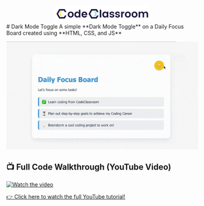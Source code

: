 <div align="center">
  <a href="https://codeclassroom.co" target="_blank" rel="noopener noreferrer">
    <picture>
      <source media="(prefers-color-scheme: dark)" srcset="img/logo-white.png">
      <img alt="CodeClassroom Logo" width="250" src="img/logo.png">
    </picture>
  </a>
</div>
# Dark Mode Toggle
A simple **Dark Mode Toggle** on a Daily Focus Board created using **HTML, CSS, and JS**

![Dark Mode Toggle Demo](img/dark-mode-toggle-demo.gif)

## 📺 Full Code Walkthrough (YouTube Video)
[![Watch the video](https://img.youtube.com/vi/VIDEO_ID/hqdefault.jpg)](https://www.youtube.com/watch?v=VIDEO_ID)

[👉 Click here to watch the full YouTube tutorial!](https://www.youtube.com/watch?v=VIDEO_ID)


